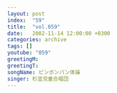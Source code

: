 ```yaml
---
layout: post
index:  "59"
title:  "vol.059"
date:   2002-11-14 12:00:00 +0300
categories: archive
tags: []
youtube: "059"
greetingM: 
greetingT: 
songName: ピンポンパン体操
singer: 杉並児童合唱団
---
```

